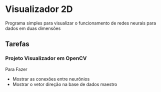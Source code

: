 # Visualizador 2D
Programa simples para visualizar o funcionamento de redes neurais para dados em duas dimensões 

## Tarefas 

### Projeto Visualizador em OpenCV

Para Fazer 
* Mostrar as conexões entre neurônios 
* Mostrar o vetor direção na base de dados maestro 
